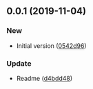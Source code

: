 ## 0.0.1 (2019-11-04)


### New

* Initial version ([0542d96](https://github.com/edus44/axios-schema-model/commit/0542d96edf7123e87a13501e5389fe8619010c96))

### Update

* Readme ([d4bdd48](https://github.com/edus44/axios-schema-model/commit/d4bdd482ea5ba88df3a7785427f8178078b4e9cf))



